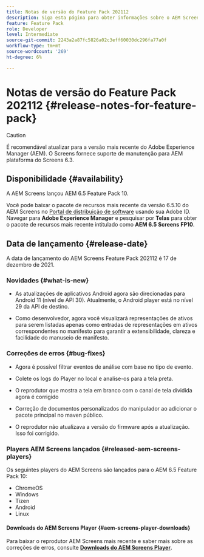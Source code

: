 ```yaml
---
title: Notas de versão do Feature Pack 202112
description: Siga esta página para obter informações sobre o AEM Screens Feature Pack 202112 lançado em 17 de dezembro de 2021.
feature: Feature Pack
role: Developer
level: Intermediate
source-git-commit: 2243a2a87fc5826a02c3eff60030dc296fa77a0f
workflow-type: tm+mt
source-wordcount: '269'
ht-degree: 6%

---
```



# Notas de versão do Feature Pack 202112 {#release-notes-for-feature-pack}

>[!CAUTION]
>É recomendável atualizar para a versão mais recente do Adobe Experience Manager (AEM). O Screens fornece suporte de manutenção para AEM plataforma do Screens 6.3.

## Disponibilidade {#availability}

A AEM Screens lançou AEM 6.5 Feature Pack 10.

Você pode baixar o pacote de recursos mais recente da versão 6.5.10 do AEM Screens no [Portal de distribuição de software](https://experience.adobe.com/#/downloads/content/software-distribution/br/aem.html) usando sua Adobe ID. Navegar para **Adobe Experience Manager** e pesquisar por **Telas** para obter o pacote de recursos mais recente intitulado como **AEM 6.5 Screens FP10**.

## Data de lançamento {#release-date}

A data de lançamento do AEM Screens Feature Pack 202112 é 17 de dezembro de 2021.

### Novidades {#what-is-new}

* As atualizações de aplicativos Android agora são direcionadas para Android 11 (nível de API 30). Atualmente, o Android player está no nível 29 da API de destino.

* Como desenvolvedor, agora você visualizará representações de ativos para serem listadas apenas como entradas de representações em ativos correspondentes no manifesto para garantir a extensibilidade, clareza e facilidade do manuseio de manifesto.

### Correções de erros {#bug-fixes}

* Agora é possível filtrar eventos de análise com base no tipo de evento.

* Colete os logs do Player no local e analise-os para a tela preta.

* O reprodutor que mostra a tela em branco com o canal de tela dividida agora é corrigido

* Correção de documentos personalizados do manipulador ao adicionar o pacote principal no maven público.

* O reprodutor não atualizava a versão do firmware após a atualização. Isso foi corrigido.


### Players AEM Screens lançados {#released-aem-screens-players}

Os seguintes players do AEM Screens são lançados para o AEM 6.5 Feature Pack 10:

* ChromeOS
* Windows
* Tizen
* Android
* Linux

#### Downloads do AEM Screens Player  {#aem-screens-player-downloads}

Para baixar o reprodutor AEM Screens mais recente e saber mais sobre as correções de erros, consulte **[Downloads do AEM Screens Player](https://download.macromedia.com/screens/index.html)**.
